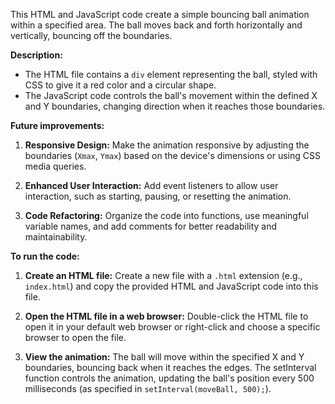  This HTML and JavaScript code create a simple bouncing ball animation within a specified area. The ball moves back and forth horizontally and vertically, bouncing off the boundaries.

**Description:**

- The HTML file contains a `div` element representing the ball, styled with CSS to give it a red color and a circular shape.
- The JavaScript code controls the ball's movement within the defined X and Y boundaries, changing direction when it reaches those boundaries.

**Future improvements:**

1. **Responsive Design:**
   Make the animation responsive by adjusting the boundaries (`Xmax`, `Ymax`) based on the device's dimensions or using CSS media queries.

2. **Enhanced User Interaction:**
   Add event listeners to allow user interaction, such as starting, pausing, or resetting the animation.

3. **Code Refactoring:**
   Organize the code into functions, use meaningful variable names, and add comments for better readability and maintainability.

**To run the code:**

1. **Create an HTML file:**
   Create a new file with a `.html` extension (e.g., `index.html`) and copy the provided HTML and JavaScript code into this file.

2. **Open the HTML file in a web browser:**
   Double-click the HTML file to open it in your default web browser or right-click and choose a specific browser to open the file.

3. **View the animation:**
   The ball will move within the specified X and Y boundaries, bouncing back when it reaches the edges. The setInterval function controls the animation, updating the ball's position every 500 milliseconds (as specified in `setInterval(moveBall, 500);`).
